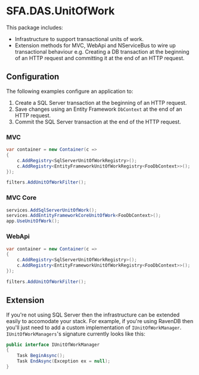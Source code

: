 # SFA.DAS.UnitOfWork

This package includes:

* Infrastructure to support transactional units of work.
* Extension methods for MVC, WebApi and NServiceBus to wire up transactional behaviour e.g. Creating a DB transaction at the beginning of an HTTP request and committing it at the end of an HTTP request.

## Configuration

The following examples configure an application to:

1. Create a SQL Server transaction at the beginning of an HTTP request.
2. Save changes using an Entity Framework `DbContext` at the end of an HTTP request.
3. Commit the SQL Server transaction at the end of the HTTP request.

### MVC

```c#
var container = new Container(c =>
{
    c.AddRegistry<SqlServerUnitOfWorkRegistry>();
    c.AddRegistry<EntityFrameworkUnitOfWorkRegistry<FooDbContext>>();
});

filters.AddUnitOfWorkFilter();
```

### MVC Core

```c#
services.AddSqlServerUnitOfWork();
services.AddEntityFrameworkCoreUnitOfWork<FooDbContext>();
app.UseUnitOfWork();
```

### WebApi

```c#
var container = new Container(c =>
{
    c.AddRegistry<SqlServerUnitOfWorkRegistry>();
    c.AddRegistry<EntityFrameworkUnitOfWorkRegistry<FooDbContext>>();
});

filters.AddUnitOfWorkFilter();
```

## Extension

If you're not using SQL Server then the infrastructure can be extended easily to accomodate your stack. For example, if you're using RavenDB then you'll just need to add a custom implementation of `IUnitOfWorkManager`. `IUnitOfWorkManagers`'s signature currently looks like this:

```c#
public interface IUnitOfWorkManager
{
    Task BeginAsync();
    Task EndAsync(Exception ex = null);
}
```
